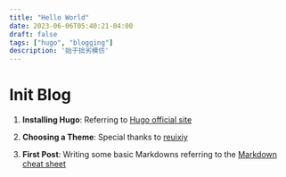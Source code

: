 ```yaml
---
title: "Hello World"
date: 2023-06-06T05:40:21-04:00
draft: false
tags: ["hugo", "blogging"]
description: '始于拙劣模仿'
---
```


# Init Blog #

1. **Installing Hugo**: Referring to [Hugo official site](https://gohugo.io/)

2. **Choosing a Theme**: Special thanks to [reuixiy](https://io-oi.me/)

3. **First Post**: Writing some basic Markdowns referring to the [Markdown cheat sheet](https://www.markdownguide.org/cheat-sheet/)

